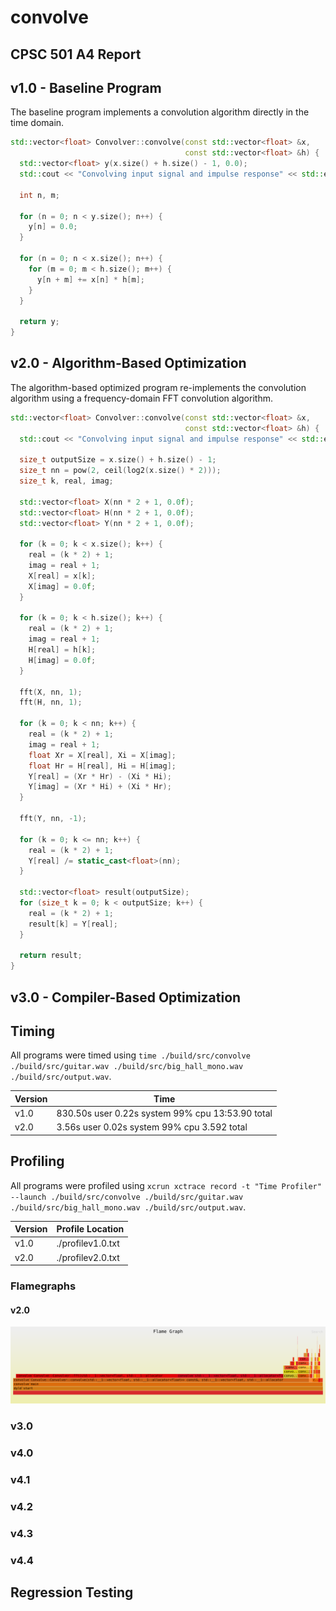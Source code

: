 # convolve

## CPSC 501 A4 Report

## v1.0 - Baseline Program

The baseline program implements a convolution algorithm directly in the time domain. 

```C++
std::vector<float> Convolver::convolve(const std::vector<float> &x,
                                       const std::vector<float> &h) {
  std::vector<float> y(x.size() + h.size() - 1, 0.0);
  std::cout << "Convolving input signal and impulse response" << std::endl;

  int n, m;

  for (n = 0; n < y.size(); n++) {
    y[n] = 0.0;
  }

  for (n = 0; n < x.size(); n++) {
    for (m = 0; m < h.size(); m++) {
      y[n + m] += x[n] * h[m];
    }
  }

  return y;
}
```

## v2.0 - Algorithm-Based Optimization

The algorithm-based optimized program re-implements the convolution algorithm using a frequency-domain FFT convolution algorithm.

```C++
std::vector<float> Convolver::convolve(const std::vector<float> &x,
                                       const std::vector<float> &h) {
  std::cout << "Convolving input signal and impulse response" << std::endl;

  size_t outputSize = x.size() + h.size() - 1;
  size_t nn = pow(2, ceil(log2(x.size() * 2)));
  size_t k, real, imag;

  std::vector<float> X(nn * 2 + 1, 0.0f);
  std::vector<float> H(nn * 2 + 1, 0.0f);
  std::vector<float> Y(nn * 2 + 1, 0.0f);

  for (k = 0; k < x.size(); k++) {
    real = (k * 2) + 1;
    imag = real + 1;
    X[real] = x[k];
    X[imag] = 0.0f;
  }

  for (k = 0; k < h.size(); k++) {
    real = (k * 2) + 1;
    imag = real + 1;
    H[real] = h[k];
    H[imag] = 0.0f;
  }

  fft(X, nn, 1);
  fft(H, nn, 1);

  for (k = 0; k < nn; k++) {
    real = (k * 2) + 1;
    imag = real + 1;
    float Xr = X[real], Xi = X[imag];
    float Hr = H[real], Hi = H[imag];
    Y[real] = (Xr * Hr) - (Xi * Hi);
    Y[imag] = (Xr * Hi) + (Xi * Hr);
  }

  fft(Y, nn, -1);

  for (k = 0; k <= nn; k++) {
    real = (k * 2) + 1;
    Y[real] /= static_cast<float>(nn);
  }

  std::vector<float> result(outputSize);
  for (size_t k = 0; k < outputSize; k++) {
    real = (k * 2) + 1;
    result[k] = Y[real];
  }

  return result;
}
```

## v3.0 - Compiler-Based Optimization

## Timing

All programs were timed using `time ./build/src/convolve ./build/src/guitar.wav ./build/src/big_hall_mono.wav ./build/src/output.wav`.

| Version | Time                                             |
| ------- | ------------------------------------------------ |
| v1.0    | 830.50s user 0.22s system 99% cpu 13:53.90 total |
| v2.0    | 3.56s user 0.02s system 99% cpu 3.592 total      |

## Profiling

All programs were profiled using `xcrun xctrace record -t "Time Profiler" --launch ./build/src/convolve ./build/src/guitar.wav ./build/src/big_hall_mono.wav ./build/src/output.wav`.

| Version | Profile Location  |
| ------- | ----------------- |
| v1.0    | ./profilev1.0.txt |
| v2.0    | ./profilev2.0.txt |

### Flamegraphs

#### v2.0

![flamegraphv2.0](./flamegraphv2.0.svg)

### v3.0

### v4.0

### v4.1

### v4.2

### v4.3

### v4.4

## Regression Testing
